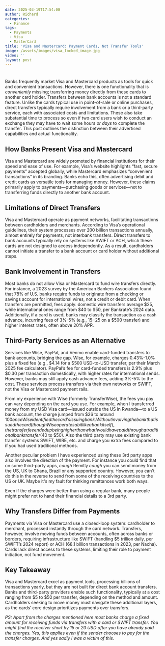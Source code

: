 ```yaml
---
date: 2025-03-19T17:54:00
author: Richard
categories:
  - Finance
tags:
  - Payments
  - Visa
  - MasterCard
title: 'Visa and Mastercard: Payment Cards, Not Transfer Tools'
image: /assets/images/visa_locked_image.jpg
video: ''
layout: post
---
```

# 

Banks frequently market Visa and Mastercard products as tools for quick and convenient transactions. However, there is one functionality that is _conveniently_ missing; transferring money directly from these cards to another card holder.  Transfers between bank accounts is not a standard feature. Unlike the cards typical use in point-of-sale or online purchases, direct transfers typically require involvement from a bank or a third-party service, each with associated costs and limitations. These also take substantial time to process so even if two card users wish to conduct an exchange they may have to wait some hours _or days_ to complete the transfer. This post outlines the distinction between their advertised capabilities and actual functionality.

## How Banks Present Visa and Mastercard

Visa and Mastercard are widely promoted by financial institutions for their speed and ease of use. For example, Visa’s website highlights “fast, secure payments” accepted globally, while Mastercard emphasizes “convenient transactions” in its branding. Banks echo this, often advertising debit and credit cards as versatile tools for managing money. However, these claims primarily apply to payments—purchasing goods or services—not to transferring funds directly to another bank account.

## Limitations of Direct Transfers

Visa and Mastercard operate as payment networks, facilitating transactions between cardholders and merchants. According to Visa’s operational guidelines, their system processes over 200 billion transactions annually, almost entirely for payments, not interbank transfers. Direct transfers to bank accounts typically rely on systems like SWIFT or ACH, which these cards are not designed to access independently. As a result, cardholders cannot initiate a transfer to a bank account or card holder without additional steps.

## Bank Involvement in Transfers

Most banks do not allow Visa or Mastercard to fund wire transfers directly. For instance, a 2023 survey by the American Bankers Association found that 78% of U.S. banks require funds to originate from a checking or savings account for international wires, not a credit or debit card. When transfers are permitted, fees apply: domestic wire transfers average $25, while international ones range from $40 to $50, per Bankrate’s 2024 data. Additionally, if a card is used, banks may classify the transaction as a cash advance, incurring fees of 3%-5% (e.g., $15-$25 on a $500 transfer) and higher interest rates, often above 20% APR.

## Third-Party Services as an Alternative

Services like Wise, PayPal, and Venmo enable card-funded transfers to bank accounts, bridging the gap. Wise, for example, charges 0.43%-1.0% plus a fixed fee (e.g., $4.14 for a $500 USD-to-USD transfer, per their March 2025 fee calculator). PayPal’s fee for card-funded transfers is 2.9% plus $0.30 per transaction domestically, with higher rates for international sends. However, banks may still apply cash advance fees, adding 3%-5% to the cost. These services process transfers via their own networks or SWIFT, not the Visa or Mastercard payment rails.

From my experience with Wise (formerly TransferWise), the fees you pay can vary depending on the card you use. For example, when I transferred money from my USD Visa card—issued outside the US in Rwanda—to a US bank account, the charge jumped from $26 to around $100 once Wise identified the card’s issuing bank. Without involving the bank that issued the card (though Wise operates a bit like a bank itself), the transfer fee ended up being higher than what I would have paid through a traditional bank transfer ($40 to $50). Also the third party may use existing bank transfer systems SWIFT, WIRE, etc. and charge you extra fees compared to if you had used traditional methods.

Another peculiar problem I have experienced using these 3rd party apps also involves the direction of the payment. For instance you could find that on some third-party apps, *cough* Remitly *cough* you can send money from the US, UK to Ghana, Brazil or any supported country. However, you can't do this in the reverse to send from some of the receiving countries to the US or UK. Maybe it's my fault for thinking remittances work both ways.

Even if the charges were better than using a regular bank, many people might prefer not to hand their financial details to a 3rd party. 

## Why Transfers Differ from Payments

Payments via Visa or Mastercard use a closed-loop system: cardholder to merchant, processed instantly through the card network. Transfers, however, involve moving funds between accounts, often across banks or borders, requiring infrastructure like SWIFT (handling $5 trillion daily, per SWIFT’s 2024 report) or ACH (68.1 billion transactions in 2023, per Nacha). Cards lack direct access to these systems, limiting their role to payment initiation, not fund movement.

## Key Takeaway

Visa and Mastercard excel as payment tools, processing billions of transactions yearly, but they are not built for direct bank account transfers. Banks and third-party providers enable such functionality, typically at a cost ranging from $5 to $50 per transfer, depending on the method and amount. Cardholders seeking to move money must navigate these additional layers, as the cards’ core design prioritizes payments over transfers.

_PS: Apart from the charges mentioned here most banks charge a fixed amount for receiving funds via transfers with a card or SWIFT transfer. You might find the receiver short by 15 or 20 USD after you have already paid the charges. Yes, this applies even if the sender chooses to pay for the transfer charges. And yes sadly I was a victim of this._

